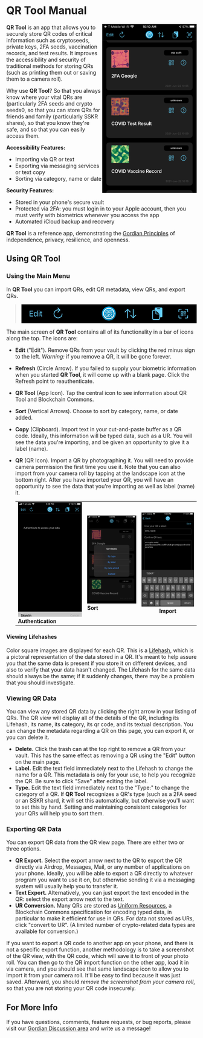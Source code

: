 # QR Tool Manual

<a href="https://raw.githubusercontent.com/BlockchainCommons/GordianQRTool-iOS/shannona-qr-docs/images/qr-list.jpeg"><img src="https://raw.githubusercontent.com/BlockchainCommons/GordianQRTool-iOS/shannona-qr-docs/images/qr-list.jpeg" align="right" width=250></a>

**QR Tool** is an app that allows you to securely store QR codes of critical information such as cryptoseeds, private keys, 2FA seeds, vaccination records, and test results. It improves the accessibility and security of traditional methods for storing QRs (such as printing them out or saving them to a camera roll).

Why use **QR Tool**? So that you always know where your vital QRs are (particularly 2FA seeds and crypto seeds0, so that you can store QRs for friends and family (particularly SSKR shares), so that you know they're safe, and so that you can easily access them.

**Accessibility Features:**

* Importing via QR or text
* Exporting via messaging services or text copy
* Sorting via category, name or date

**Security Features:**

* Stored in your phone's secure vault
* Protected via 2FA: you must login in to your Apple account, then you must verify with biometrics whenever you access the app
* Automated iCloud backup and recovery

**QR Tool** is a reference app, demonstrating the [Gordian Principles](https://github.com/BlockchainCommons/GordianQRTool-iOS#gordian-principles) of independence, privacy, resilience, and openness.

## Using QR Tool

### Using the Main Menu

In **QR Tool** you can import QRs, edit QR metadata, view QRs, and export QRs.

<blockquote>
  <img src="https://raw.githubusercontent.com/BlockchainCommons/GordianQRTool-iOS/shannona-qr-docs/images/qr-commands.jpg" align="center" width=500>
</blockquote>

The main screen of **QR Tool** contains all of its functionality in a bar of icons along the top. The icons are:

* **Edit** ("Edit"). Remove QRs from your vault by clicking the red minus sign to the left. _Warning:_ if you remove a QR, it will be gone forever.
* **Refresh** (Circle Arrow). If you failed to supply your biometric information when you started **QR Tool**, it will come up with a blank page. Click the Refresh point to reauthenticate.
* **QR Tool** (App Icon). Tap the central icon to see information about QR Tool and Blockchain Commons.
* **Sort** (Vertical Arrows). Choose to sort by category, name, or date added.
* **Copy** (Clipboard). Import text in your cut-and-paste buffer as a QR code. Ideally, this information will be typed data, such as a UR. You will see the data you're importing, and be given an opportunity to give it a label (name).
* **QR** (QR Icon). Import a QR by photographing it. You will need to provide camera permission the first time you use it. Note that you can also import from your camera roll by tapping at the landscape icon at the bottom right. After you have imported your QR, you will have an opportunity to see the data that you're importing as well as label (name) it.

  <table border=0>
    <tr>
      <td>
        <a href="https://raw.githubusercontent.com/BlockchainCommons/GordianQRTool-iOS/shannona-qr-docs/images/qr-auth.jpeg"><img src="https://raw.githubusercontent.com/BlockchainCommons/GordianQRTool-iOS/shannona-qr-docs/images/qr-auth.jpeg" width=250></a> 
        <br><b>Authentication</b>
      </center></td>
      <td>
        <a href="https://raw.githubusercontent.com/BlockchainCommons/GordianQRTool-iOS/shannona-qr-docs/images/qr-sort.jpeg"><img src="https://raw.githubusercontent.com/BlockchainCommons/GordianQRTool-iOS/shannona-qr-docs/images/qr-sort.jpeg" width=250></a>
        <br><b>Sort</b>
      </center></td>
      <td>     
        <a href="https://raw.githubusercontent.com/BlockchainCommons/GordianQRTool-iOS/shannona-qr-docs/images/qr-add.jpeg"><img src="https://raw.githubusercontent.com/BlockchainCommons/GordianQRTool-iOS/shannona-qr-docs/images/qr-add.jpeg" width=250></a>
  <br><div align="center"><b>Import</b></div>
      </center></td>
    </tr>
  </table>

#### Viewing Lifehashes

Color square images are displayed for each QR. This is a [Lifehash](https://github.com/BlockchainCommons/bc-lifehash), which is a pictoral representation of the data stored in a QR. It's meant to help assure you that the same data is present if you store it on different devices, and also to verify that your data hasn't changed. The Lifehash for the same data should always be the same; if it suddenly changes, there may be a problem that you should investigate.

### Viewing QR Data

You can view any stored QR data by clicking the right arrow in your listing of QRs. The QR view will display all of the details of the QR, including its Lifehash, its name, its category, its qr code, and its textual description. You can change the metadata regarding a QR on this page, you can export it, or you can delete it.

* **Delete.** Click the trash can at the top right to remove a QR from your vault. This has the same effect as removing a QR using the "Edit" button on the main page.
* **Label.** Edit the text field immediately next to the Lifehash to change the name for a QR. This metadata is only for your use, to help you recognize the QR. Be sure to click "Save" after editing the label.
* **Type.** Edit the text field immediately next to the "Type:" to change the category of a QR. If **QR Tool** recognizes a QR's type (such as a 2FA seed or an SSKR shard, it will set this automatically, but otherwise you'll want to set this by hand. Setting and maintaining consistent categories for your QRs will help you to sort them. 

### Exporting QR Data

You can export QR data from the QR view page. There are either two or three options.

* **QR Export.** Select the export arrow next to the QR to export the QR directly via Airdrop, Messages, Mail, or any number of applications on your phone. Ideally, you will be able to export a QR directly to whatever program you want to use it on, but otherwise sending it via a messaging system will usually help you to transfer it.
* **Text Export.** Alternatively, you can just export the text encoded in the QR: select the export arrow next to the text.
* **UR Conversion.** Many QRs are stored as [Uniform Resources](https://github.com/BlockchainCommons/Research/blob/master/papers/bcr-2020-005-ur.md), a Blockchain Commons specification for encoding typed data, in particular to make it efficient for use in QRs. For data not stored as URs, click "convert to UR". (A limited number of crypto-related data types are available for conversion.)

If you want to export a QR code to another app on your phone, and there is not a specific export function, another methodology is to take a screenshot of the QR view, with the QR code, which will save it to front of your photo roll. You can then go to the QR import function on the other app, load it in via camera, and you should see that same landscape icon to allow you to import it from your camera roll. It'll be easy to find because it was just saved. Afterward, you should _remove the screenshot from your camera roll_, so that you are not storing your QR code insecurely.

## For More Info

If you have questions, comments, feature requests, or bug reports, please visit our [Gordian Discussion area](https://github.com/BlockchainCommons/Gordian/discussions) and write us a message!

